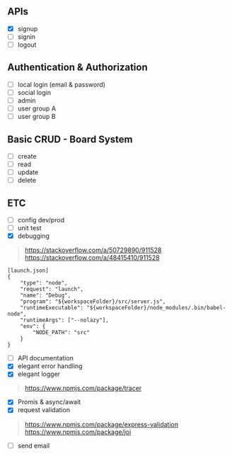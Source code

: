 ## APIs
- [x] signup
- [ ] signin
- [ ] logout

## Authentication & Authorization
- [ ] local login (email & password)
- [ ] social login
- [ ] admin
- [ ] user group A
- [ ] user group B

## Basic CRUD - Board System
- [ ] create
- [ ] read
- [ ] update
- [ ] delete

## ETC
- [ ] config dev/prod
- [ ] unit test
- [x] debugging
> https://stackoverflow.com/a/50729890/911528
> https://stackoverflow.com/a/48415410/911528
```
[launch.json]
{
    "type": "node",
    "request": "launch",
    "name": "Debug",
    "program": "${workspaceFolder}/src/server.js",
    "runtimeExecutable": "${workspaceFolder}/node_modules/.bin/babel-node",
    "runtimeArgs": ["--nolazy"],
    "env": {
        "NODE_PATH": "src"
    }
}
```
- [ ] API documentation
- [x] elegant error handling
- [x] elegant logger
> https://www.npmjs.com/package/tracer

- [x] Promis & async/await
- [x] request validation
> https://www.npmjs.com/package/express-validation
> https://www.npmjs.com/package/joi
- [ ] send email